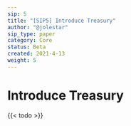 ```yaml
---
sip: 5
title: "[SIP5] Introduce Treasury"
author: "@jolestar"
sip_type: paper
category: Core
status: Beta
created: 2021-4-13
weight: 5
---
```


# Introduce Treasury

<!--more-->

{{< todo >}}